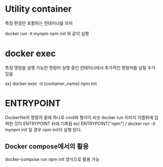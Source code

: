 # Utility container
특정 환경만 포함하는 컨테이너를 의미

docker run -it mynpm npm init 와 같이 실행

# docker exec
특정 명령을 실행 가능한 명령어
실행 중인 컨테이너에서 추가적인 명령어를 날릴 수가 있음

ex) docker exec -it {container_name} npm init

# ENTRYPOINT
Dockerfile의 명령어 중에 하나로 cmd와 형식이 비슷
docker run 이미지 이름뒤에 입력한 것이 ENTRYPOINT 뒤에 기록됨
ex) ENTRYPOINT["npm"] / docker run -it mynpm init 일 경우 npm init이 실행 된다.

## Docker compose에서의 활용
docker-compose run npm init 방식으로 활용 가능